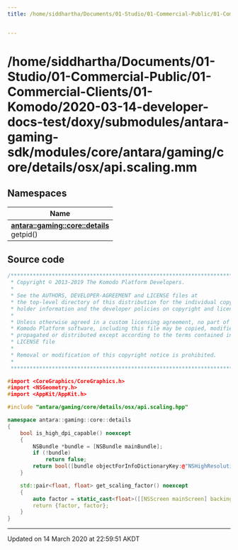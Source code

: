 ```yaml
---
title: /home/siddhartha/Documents/01-Studio/01-Commercial-Public/01-Commercial-Clients/01-Komodo/2020-03-14-developer-docs-test/doxy/submodules/antara-gaming-sdk/modules/core/antara/gaming/core/details/osx/api.scaling.mm


---
```


# /home/siddhartha/Documents/01-Studio/01-Commercial-Public/01-Commercial-Clients/01-Komodo/2020-03-14-developer-docs-test/doxy/submodules/antara-gaming-sdk/modules/core/antara/gaming/core/details/osx/api.scaling.mm







## Namespaces

| Name           |
| -------------- |
| **[antara::gaming::core::details](Namespaces/namespaceantara_1_1gaming_1_1core_1_1details.md)** <br>getpid()  |














## Source code

```cpp
/******************************************************************************
 * Copyright © 2013-2019 The Komodo Platform Developers.                      *
 *                                                                            *
 * See the AUTHORS, DEVELOPER-AGREEMENT and LICENSE files at                  *
 * the top-level directory of this distribution for the individual copyright  *
 * holder information and the developer policies on copyright and licensing.  *
 *                                                                            *
 * Unless otherwise agreed in a custom licensing agreement, no part of the    *
 * Komodo Platform software, including this file may be copied, modified,     *
 * propagated or distributed except according to the terms contained in the   *
 * LICENSE file                                                               *
 *                                                                            *
 * Removal or modification of this copyright notice is prohibited.            *
 *                                                                            *
 ******************************************************************************/

#import <CoreGraphics/CoreGraphics.h>
#import <NSGeometry.h>
#import <AppKit/AppKit.h>

#include "antara/gaming/core/details/osx/api.scaling.hpp"

namespace antara::gaming::core::details
{
    bool is_high_dpi_capable() noexcept
    {
        NSBundle *bundle = [NSBundle mainBundle];
        if (!bundle)
            return false;
        return bool([bundle objectForInfoDictionaryKey:@"NSHighResolutionCapable"]);
    }

    std::pair<float, float> get_scaling_factor() noexcept
    {
        auto factor = static_cast<float>([[NSScreen mainScreen] backingScaleFactor]);
        return {factor, factor};
    }
}
```


-------------------------------

Updated on 14 March 2020 at 22:59:51 AKDT
